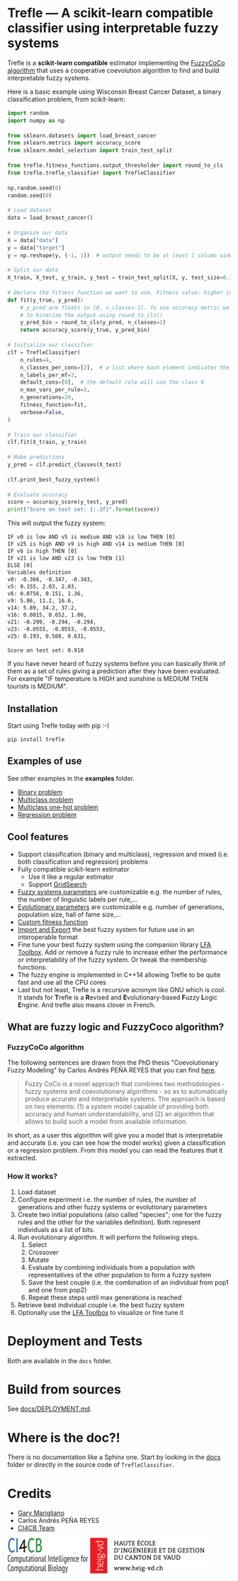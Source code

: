 # Trefle — A scikit-learn compatible classifier using interpretable fuzzy systems

Trefle is a **scikit-learn compatible** estimator implementing the [FuzzyCoCo algorithm](#fuzzycoco-algorithm) that uses a cooperative coevolution algorithm to find and build interpretable fuzzy systems.

Here is a basic example using Wisconsin Breast Cancer Dataset, a binary classification problem, from scikit-learn:
```python
import random
import numpy as np

from sklearn.datasets import load_breast_cancer
from sklearn.metrics import accuracy_score
from sklearn.model_selection import train_test_split

from trefle.fitness_functions.output_thresholder import round_to_cls
from trefle.trefle_classifier import TrefleClassifier

np.random.seed(0)
random.seed(0)

# Load dataset
data = load_breast_cancer()

# Organize our data
X = data["data"]
y = data["target"]
y = np.reshape(y, (-1, 1))  # output needs to be at least 1 column wide

# Split our data
X_train, X_test, y_train, y_test = train_test_split(X, y, test_size=0.33)

# Declare the fitness function we want to use. Fitness value: higher is better.
def fit(y_true, y_pred):
    # y_pred are floats in [0, n_classes-1]. To use accuracy metric we need
    # to binarize the output using round_to_cls()
    y_pred_bin = round_to_cls(y_pred, n_classes=2)
    return accuracy_score(y_true, y_pred_bin)

# Initialize our classifier
clf = TrefleClassifier(
    n_rules=4,
    n_classes_per_cons=[2],  # a list where each element indicates the number of classes a consequent has. Specify 0 if one consequent is a continuous (regression) value.
    n_labels_per_mf=3,
    default_cons=[0],  # the default rule will use the class 0
    n_max_vars_per_rule=3,
    n_generations=20,
    fitness_function=fit,
    verbose=False,
)

# Train our classifier
clf.fit(X_train, y_train)

# Make predictions
y_pred = clf.predict_classes(X_test)

clf.print_best_fuzzy_system()

# Evaluate accuracy
score = accuracy_score(y_test, y_pred)
print("Score on test set: {:.3f}".format(score))
```

This will output the fuzzy system:

```
IF v0 is low AND v5 is medium AND v16 is low THEN [0]
IF v25 is high AND v9 is high AND v14 is medium THEN [0]
IF v6 is high THEN [0]
IF v21 is low AND v23 is low THEN [1]
ELSE [0]
Variables definition
v0: -0.366, -0.347, -0.343,
v5: 0.155, 2.03, 2.03,
v6: 0.0756, 0.151, 1.36,
v9: 5.06, 11.2, 16.6,
v14: 5.89, 34.2, 37.2,
v16: 0.0815, 0.652, 1.06,
v21: -0.299, -0.294, -0.294,
v23: -0.0555, -0.0553, -0.0553,
v25: 0.193, 0.568, 0.631,

Score on test set: 0.910
```


If you have never heard of fuzzy systems before you can basically think of them as a set of rules giving a prediction after they have been evaluated. For example "IF temperature is HIGH and sunshine is MEDIUM THEN tourists is MEDIUM".

## Installation

Start using Trefle today with pip :-)

```
pip install trefle
```

## Examples of use

See other examples in the **examples** folder.

* [Binary problem](examples/01_binary_problem.py)
* [Multiclass problem](examples/02_multiclass_problem.py)
* [Multiclass one-hot problem](examples/03_multiclass_one_hot_problem.py)
* [Regression problem](examples/04_regression_problem.py)


## Cool features

* Support classification (binary and multiclass), regression and mixed (i.e. both classification and regression) problems
* Fully compatible scikit-learn estimator
    * Use it like a regular estimator
    * Support [GridSearch](docs/COOL_FEATURES.md#grid-search)
* [Fuzzy systems parameters](docs/COOL_FEATURES.md#trefleclassifier-parameters) are customizable e.g. the number of rules, the number of linguistic labels per rule,...
* [Evolutionary parameters](docs/COOL_FEATURES.md#trefleclassifier-parameters) are customizable e.g. number of generations, population size, hall of fame size,...
* [Custom fitness function](docs/COOL_FEATURES.md#custom-fitness-function)
* [Import and Export](docs/COOL_FEATURES.md#import-and-export) the best fuzzy system for future use in an interoperable format
* Fine tune your best fuzzy system using the companion library [LFA Toolbox](https://github.com/iict/lfa_toolbox). Add or remove a fuzzy rule to increase either the performance or interpretability of the fuzzy system. Or tweak the membership functions.
* The fuzzy engine is implemented in C++14 allowing Trefle to be quite fast and use all the CPU cores
* Last but not least, Trefle is a recursive acronym like GNU which is cool. It stands for **T**refle is a **R**evised and **E**volutionary-based **F**uzzy **L**ogic **E**ngine. And trefle also means clover in French.

## What are fuzzy logic and FuzzyCoco algorithm?

### FuzzyCoCo algorithm

The following sentences are drawn from the PhD thesis "Coevolutionary Fuzzy Modeling" by Carlos Andrés PEÑA REYES that you can find [here](https://infoscience.epfl.ch/record/33110?ln=en).

>Fuzzy CoCo is a novel approach that combines two methodologies - fuzzy systems and coevolutionary algorithms - so as to automatically produce accurate and interpretable systems. The approach is based on two elements: (1) a system model capable of providing both accuracy and human understandability, and (2) an algorithm that allows to build such a model from available information.

In short, as a user this algorithm will give you a model that is interpretable and accurate (i.e. you can see how the model works) given a classification or a regression problem. From this model you can read the features that it extracted.

### How it works?

1. Load dataset
2. Configure experiment i.e. the number of rules, the number of generations and other fuzzy systems or evolutionary parameters
3. Create two initial populations (also called "species"; one for the fuzzy rules and the other for the
variables definition). Both represent individuals as a list of bits.
4. Run evolutionary algorithm. It will perform the following steps.
    1. Select
    2. Crossover
    3. Mutate
    4. Evaluate by combining individuals from a population with representatives
    of the other population to form a fuzzy system
    5. Save the best couple (i.e. the combination of an individual from pop1 and one from pop2)
    6. Repeat these steps until max generations is reached
5. Retrieve best individual couple i.e. the best fuzzy system
6. Optionally use the [LFA Toolbox](https://github.com/iict/lfa_toolbox) to visualize or fine tune it

# Deployment and Tests

Both are available in the `docs` folder.

# Build from sources

See [docs/DEPLOYMENT.md](docs/DEPLOYMENT.md).

# Where is the doc?!

There is no documentation like a Sphinx one. Start by looking in the [docs](docs) folder or directly in the source code of `TrefleClassifier`.

# Credits

* [Gary Marigliano](https://github.com/krypty)
* Carlos Andrés PEÑA REYES
* [CI4CB Team](http://iict-space.heig-vd.ch/cpn/)

![ci4cb_logo](assets/img/ci4cb_logo.png)
![heigvd_logo](assets/img/heigvd_logo.png)
